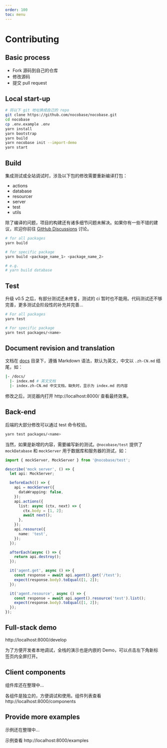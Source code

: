 ```yaml
---
order: 100
toc: menu
---
```


# Contributing

## Basic process

- Fork 源码到自己的仓库
- 修改源码
- 提交 pull request

## Local start-up

```bash
# 将以下 git 地址换成自己的 repo
git clone https://github.com/nocobase/nocobase.git
cd nocobase
cp .env.example .env
yarn install
yarn bootstrap
yarn build
yarn nocobase init --import-demo
yarn start
```

## Build

<Alert title="注意">

集成测试或全站调试时，涉及以下包的修改需要重新编译打包：

- actions
- database
- resourcer
- server
- test
- utils

除了编译的问题，项目的构建还有诸多细节问题未解决。如果你有一些不错的建议，欢迎你前往 [GitHub Discussions](https://github.com/nocobase/nocobase/discussions) 讨论。

</Alert>

```bash
# for all packages
yarn build

# for specific package
yarn build <package_name_1> <package_name_2>

# e.g.
# yarn build database
```

## Test

<Alert title="注意">

升级 v0.5 之后，有部分测试还未修复，测试的 ci 暂时也不能用。代码测试还不够完善，更多测试会阶段性的补充并完善...

</Alert>

```bash
# For all packages
yarn test

# For specific package
yarn test packages/<name>
```

## Document revision and translation

文档在 [docs](https://github.com/nocobase/nocobase/tree/develop/docs) 目录下，遵循 Markdown 语法，默认为英文，中文以 `.zh-CN.md` 结尾，如：

```bash
|- /docs/
  |- index.md # 英文文档
  |- index.zh-CN.md 中文文档，缺失时，显示为 index.md 的内容
```

修改之后，浏览器内打开 http://localhost:8000/ 查看最终效果。

## Back-end

后端的大部分修改可以通过 test 命令校验。

```bash
yarn test packages/<name>
```

当然，如果是新增的内容，需要编写新的测试。`@nocobase/test` 提供了 `mockDatabase` 和 `mockServer` 用于数据库和服务器的测试，如：

```ts
import { mockServer, MockServer } from '@nocobase/test';

describe('mock server', () => {
  let api: MockServer;

  beforeEach(() => {
    api = mockServer({
      dataWrapping: false,
    });
    api.actions({
      list: async (ctx, next) => {
        ctx.body = [1, 2];
        await next();
      },
    });
    api.resource({
      name: 'test',
    });
  });

  afterEach(async () => {
    return api.destroy();
  });

  it('agent.get', async () => {
    const response = await api.agent().get('/test');
    expect(response.body).toEqual([1, 2]);
  });

  it('agent.resource', async () => {
    const response = await api.agent().resource('test').list();
    expect(response.body).toEqual([1, 2]);
  });
});
```

## Full-stack demo

http://localhost:8000/develop

为了方便开发者本地调试，全栈的演示也是内嵌的 Demo，可以点击左下角新标签页内全屏打开。

## Client components

<Alert title="注意">
组件库还在整理中...
</Alert>

各组件是独立的，方便调试和使用。组件列表查看 http://localhost:8000/components

## Provide more examples

<Alert title="注意">
示例还在整理中...
</Alert>

示例查看 http://localhost:8000/examples

